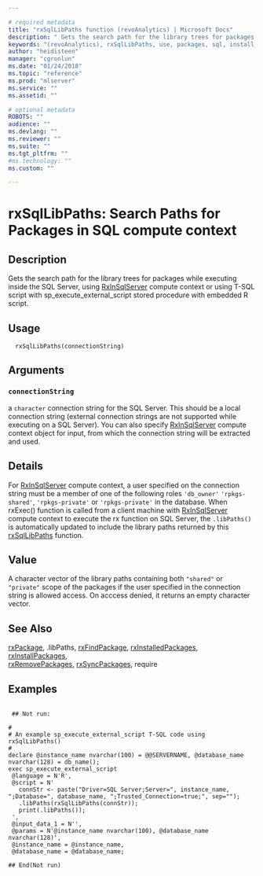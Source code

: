 ```yaml
--- 

# required metadata 
title: "rxSqlLibPaths function (revoAnalytics) | Microsoft Docs" 
description: " Gets the search path for the library trees for packages while executing inside the SQL Server, using [RxInSqlServer](RxInSqlServer.md) compute context or using T-SQL script with sp_execute_external_script stored procedure with embedded R script. " 
keywords: "(revoAnalytics), rxSqlLibPaths, use, packages, sql, install, uninstall, remove" 
author: "heidisteen" 
manager: "cgronlun" 
ms.date: "01/24/2018" 
ms.topic: "reference" 
ms.prod: "mlserver" 
ms.service: "" 
ms.assetid: "" 

# optional metadata 
ROBOTS: "" 
audience: "" 
ms.devlang: "" 
ms.reviewer: "" 
ms.suite: "" 
ms.tgt_pltfrm: "" 
#ms.technology: "" 
ms.custom: "" 

--- 
```



 # rxSqlLibPaths: Search Paths for Packages in SQL compute context 
 ## Description

Gets the search path for the library trees for packages while executing inside the SQL Server, using [RxInSqlServer](RxInSqlServer.md) compute context or using T-SQL script with sp_execute_external_script stored procedure with embedded R script.


 ## Usage

```   
  rxSqlLibPaths(connectionString)

```

 ## Arguments




 ### `connectionString`
 a `character` connection string for the SQL Server. This should be a local connection string (external connection strings are not supported while executing on a SQL Server). You can also specify [RxInSqlServer](RxInSqlServer.md) compute context object for input, from which the connection string will be extracted and used.  



 ## Details

For [RxInSqlServer](RxInSqlServer.md) compute context, a user specified on the connection string must be a member of one of the following roles `'db_owner'` `'rpkgs-shared'`,  `'rpkgs-private'` or `'rpkgs-private'` in the database. 
When rxExec() function is called from a client machine with [RxInSqlServer](RxInSqlServer.md) compute context to execute the rx function on SQL Server, the `.libPaths()` is automatically updated to include the library paths returned by this [rxSqlLibPaths](rxSqlLibPaths.md) function.



 ## Value

A character vector of the library paths containing both `"shared"` or `"private"` scope of the packages if the user specified in the connection string is allowed access. On acccess denied, it returns an empty character vector.


 ## See Also

[rxPackage](rxPackage.md),
.libPaths,
[rxFindPackage](rxFindPackage.md),
[rxInstalledPackages](rxInstalledPackages.md),
[rxInstallPackages](rxInstallPackages.md),   
[rxRemovePackages](rxRemovePackages.md),
[rxSyncPackages](rxSyncPackages.md),
require

 ## Examples

 ```

  ## Not run:

#
# An example sp_execute_external_script T-SQL code using rxSqlLibPaths()
#
declare @instance_name nvarchar(100) = @@SERVERNAME, @database_name nvarchar(128) = db_name();
exec sp_execute_external_script 
  @language = N'R',
  @script = N'
    connStr <- paste("Driver=SQL Server;Server=", instance_name, ";Database=", database_name, ";Trusted_Connection=true;", sep="");
    .libPaths(rxSqlLibPaths(connStr));
    print(.libPaths());
  ', 
  @input_data_1 = N'', 
  @params = N'@instance_name nvarchar(100), @database_name nvarchar(128)',
  @instance_name = @instance_name, 
  @database_name = @database_name;

 ## End(Not run) 
```








